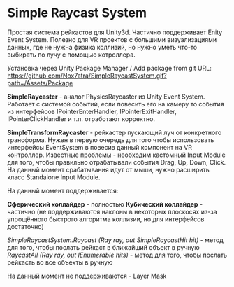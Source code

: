# Simple Raycast System

Простая система рейкастов для Unity3d. Частично поддерживает Enity Event System. Полезно для VR проектов с большими визуализациями данных, где не нужна физика коллизий, но нужно уметь что-то выбирать по лучу с помощью котроллера.

Установка через Unity Package Manager / Add package from git URL:
https://github.com/Nox7atra/SimpleRaycastSystem.git?path=/Assets/Package

**SimpleRaycaster** - аналог PhysicsRaycaster из Unity Event System. Работает с системой событий, если повесить его на камеру то события из интерфейсов IPointerEnterHandler, IPointerExitHandler, IPointerClickHandler и т.п. отработают корректно.

**SimpleTransformRaycaster** - рейкастер пускающий луч от конкретного трансформа. Нужен в первую очередь для того чтобы использовать интерфейсы EventSystem в повесив данный компонент на VR контроллер. Известные проблемы - необходим кастомный Input Module для того, чтобы правильно отрабатывали события Drag, Up, Down, Click. На данный момент срабатывания идут от мыши, нужно расширить класс Standalone Input Module.

На данный момент поддерживается:

**Сферический коллайдер** - полностью
**Кубический коллайдер** - частично (не поддерживаются наклоны в некоторых плоскосях из-за упрощённого быстрого алгоритма коллизии, но для интерфейсов достаточно)

*SimpleRaycastSystem.Raycast  (Ray ray, out SimpleRaycastHit hit)* - метод для того, чтобы послать рейкаст в ближайший объект в ручную
*RaycastAll (Ray ray, out IEnumerable<SimpleRaycastHit> hits)* - метод для того, чтобы послать рейкасть во все объекты в ручную

На данный момент не поддерживаются - Layer Mask
